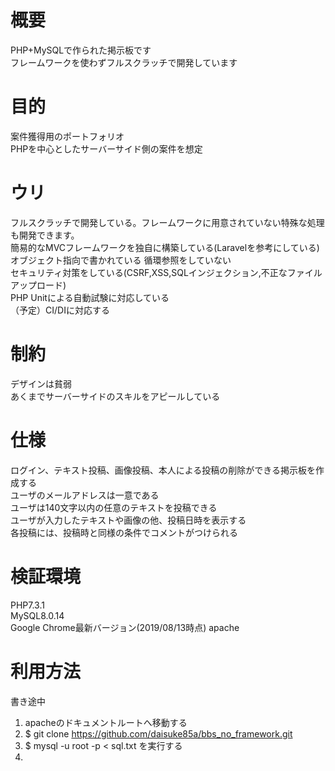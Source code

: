 # 概要
PHP+MySQLで作られた掲示板です  
フレームワークを使わずフルスクラッチで開発しています  

# 目的
案件獲得用のポートフォリオ  
PHPを中心としたサーバーサイド側の案件を想定

# ウリ
フルスクラッチで開発している。フレームワークに用意されていない特殊な処理も開発できます。  
簡易的なMVCフレームワークを独自に構築している(Laravelを参考にしている)  
オブジェクト指向で書かれている
循環参照をしていない  
セキュリティ対策をしている(CSRF,XSS,SQLインジェクション,不正なファイルアップロード)  
PHP Unitによる自動試験に対応している  
（予定）CI/DIに対応する  

# 制約
デザインは貧弱  
あくまでサーバーサイドのスキルをアピールしている

# 仕様
ログイン、テキスト投稿、画像投稿、本人による投稿の削除ができる掲示板を作成する  
ユーザのメールアドレスは一意である  
ユーザは140文字以内の任意のテキストを投稿できる  
ユーザが入力したテキストや画像の他、投稿日時を表示する  
各投稿には、投稿時と同様の条件でコメントがつけられる  

# 検証環境
PHP7.3.1  
MySQL8.0.14  
Google Chrome最新バージョン(2019/08/13時点)
apache

# 利用方法
書き途中  
1. apacheのドキュメントルートへ移動する  
2. $ git clone https://github.com/daisuke85a/bbs_no_framework.git
3. $ mysql -u root -p < sql.txt を実行する
4. 